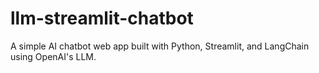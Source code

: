 # llm-streamlit-chatbot
A simple AI chatbot web app built with Python, Streamlit, and LangChain using OpenAI's LLM.
